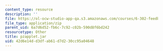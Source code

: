 ```yaml
---
content_type: resource
description: ''
file: https://ol-ocw-studio-app-qa.s3.amazonaws.com/courses/6-302-feedback-systems-spring-2007/42d6e14dd3dfab61d7d230cc95a04648_pzapplet.jar
file_type: application/zip
parent_uid: 6a7d6d52-fb6c-7c92-c02b-590d8f6bd242
resourcetype: Other
title: pzapplet.jar
uid: 42d6e14d-d3df-ab61-d7d2-30cc95a04648
---
```

